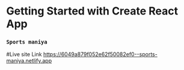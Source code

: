 # Getting Started with Create React App


### `Sports maniya`

#Live site Link
https://6049a879f052e62f50082ef0--sports-maniya.netlify.app
